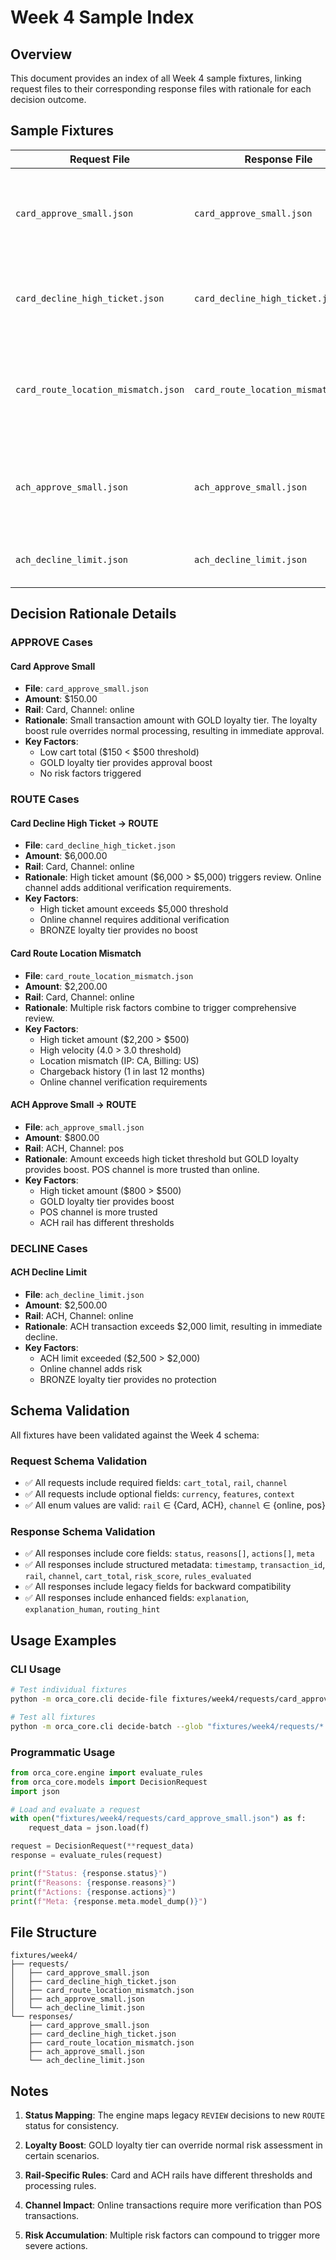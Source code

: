 # Week 4 Sample Index

## Overview
This document provides an index of all Week 4 sample fixtures, linking request files to their corresponding response files with rationale for each decision outcome.

## Sample Fixtures

| Request File | Response File | Status | Rail | Channel | Cart Total | Rationale |
|--------------|---------------|--------|------|---------|------------|-----------|
| `card_approve_small.json` | `card_approve_small.json` | APPROVE | Card | online | $150.00 | Small transaction with GOLD loyalty tier gets loyalty boost approval |
| `card_decline_high_ticket.json` | `card_decline_high_ticket.json` | ROUTE | Card | online | $6,000.00 | High ticket amount triggers review for additional verification |
| `card_route_location_mismatch.json` | `card_route_location_mismatch.json` | ROUTE | Card | online | $2,200.00 | Multiple risk factors: high ticket, velocity, location mismatch, chargeback history |
| `ach_approve_small.json` | `ach_approve_small.json` | ROUTE | ACH | pos | $800.00 | High ticket threshold exceeded but GOLD loyalty provides boost |
| `ach_decline_limit.json` | `ach_decline_limit.json` | DECLINE | ACH | online | $2,500.00 | ACH limit exceeded, transaction blocked |

## Decision Rationale Details

### APPROVE Cases

#### Card Approve Small
- **File**: `card_approve_small.json`
- **Amount**: $150.00
- **Rail**: Card, Channel: online
- **Rationale**: Small transaction amount with GOLD loyalty tier. The loyalty boost rule overrides normal processing, resulting in immediate approval.
- **Key Factors**:
  - Low cart total ($150 < $500 threshold)
  - GOLD loyalty tier provides approval boost
  - No risk factors triggered

### ROUTE Cases

#### Card Decline High Ticket → ROUTE
- **File**: `card_decline_high_ticket.json`
- **Amount**: $6,000.00
- **Rail**: Card, Channel: online
- **Rationale**: High ticket amount ($6,000 > $5,000) triggers review. Online channel adds additional verification requirements.
- **Key Factors**:
  - High ticket amount exceeds $5,000 threshold
  - Online channel requires additional verification
  - BRONZE loyalty tier provides no boost

#### Card Route Location Mismatch
- **File**: `card_route_location_mismatch.json`
- **Amount**: $2,200.00
- **Rail**: Card, Channel: online
- **Rationale**: Multiple risk factors combine to trigger comprehensive review.
- **Key Factors**:
  - High ticket amount ($2,200 > $500)
  - High velocity (4.0 > 3.0 threshold)
  - Location mismatch (IP: CA, Billing: US)
  - Chargeback history (1 in last 12 months)
  - Online channel verification requirements

#### ACH Approve Small → ROUTE
- **File**: `ach_approve_small.json`
- **Amount**: $800.00
- **Rail**: ACH, Channel: pos
- **Rationale**: Amount exceeds high ticket threshold but GOLD loyalty provides boost. POS channel is more trusted than online.
- **Key Factors**:
  - High ticket amount ($800 > $500)
  - GOLD loyalty tier provides boost
  - POS channel is more trusted
  - ACH rail has different thresholds

### DECLINE Cases

#### ACH Decline Limit
- **File**: `ach_decline_limit.json`
- **Amount**: $2,500.00
- **Rail**: ACH, Channel: online
- **Rationale**: ACH transaction exceeds $2,000 limit, resulting in immediate decline.
- **Key Factors**:
  - ACH limit exceeded ($2,500 > $2,000)
  - Online channel adds risk
  - BRONZE loyalty tier provides no protection

## Schema Validation

All fixtures have been validated against the Week 4 schema:

### Request Schema Validation
- ✅ All requests include required fields: `cart_total`, `rail`, `channel`
- ✅ All requests include optional fields: `currency`, `features`, `context`
- ✅ All enum values are valid: `rail` ∈ {Card, ACH}, `channel` ∈ {online, pos}

### Response Schema Validation
- ✅ All responses include core fields: `status`, `reasons[]`, `actions[]`, `meta`
- ✅ All responses include structured metadata: `timestamp`, `transaction_id`, `rail`, `channel`, `cart_total`, `risk_score`, `rules_evaluated`
- ✅ All responses include legacy fields for backward compatibility
- ✅ All responses include enhanced fields: `explanation`, `explanation_human`, `routing_hint`

## Usage Examples

### CLI Usage
```bash
# Test individual fixtures
python -m orca_core.cli decide-file fixtures/week4/requests/card_approve_small.json

# Test all fixtures
python -m orca_core.cli decide-batch --glob "fixtures/week4/requests/*.json"
```

### Programmatic Usage
```python
from orca_core.engine import evaluate_rules
from orca_core.models import DecisionRequest
import json

# Load and evaluate a request
with open("fixtures/week4/requests/card_approve_small.json") as f:
    request_data = json.load(f)

request = DecisionRequest(**request_data)
response = evaluate_rules(request)

print(f"Status: {response.status}")
print(f"Reasons: {response.reasons}")
print(f"Actions: {response.actions}")
print(f"Meta: {response.meta.model_dump()}")
```

## File Structure
```
fixtures/week4/
├── requests/
│   ├── card_approve_small.json
│   ├── card_decline_high_ticket.json
│   ├── card_route_location_mismatch.json
│   ├── ach_approve_small.json
│   └── ach_decline_limit.json
└── responses/
    ├── card_approve_small.json
    ├── card_decline_high_ticket.json
    ├── card_route_location_mismatch.json
    ├── ach_approve_small.json
    └── ach_decline_limit.json
```

## Notes

1. **Status Mapping**: The engine maps legacy `REVIEW` decisions to new `ROUTE` status for consistency.

2. **Loyalty Boost**: GOLD loyalty tier can override normal risk assessment in certain scenarios.

3. **Rail-Specific Rules**: Card and ACH rails have different thresholds and processing rules.

4. **Channel Impact**: Online transactions require more verification than POS transactions.

5. **Risk Accumulation**: Multiple risk factors can compound to trigger more severe actions.
